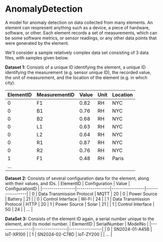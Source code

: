 # AnomalyDetection
A model for anomaly detection on data collected from many elements. An element can respresent anything such as a device, a piece of hardware, software, or other. Each element records a set of measurements, which can be some software metrics, or sensor readings, or any other data points that were generated by the element.

We'll consider a sample relatively complex data set consisting of 3 data files, with samples given below.

**Dataset 1:** Consists of a unique ID identifying the element, a unique ID identifying the measurement (e.g. sensor unique ID), the recorded value, the unit of measurement, and the location of the element (e.g. in which city).

| ElementID | MeasurementID | Value | Unit | Location |
|-----------------|-----------------|-----------------|-----------------|-----------------|
| 0    | F1    | 0.82    | RH | NYC |
| 0    | B1    | 0.76    | RH | NYC |
| 0    | B2    | 0.68    | RH | NYC |
| 0    | L1    | 0.63    | RH | NYC |
| 0    | L2    | 0.64    | RH | NYC |
| 0    | R1    | 0.87    | RH | NYC |
| 0    | R2    | 0.76    | RH | NYC |
| 1    | F1    | 0.48    | RH | Paris |
| ... |

**Dataset 2:** Consists of several configuration data for the element, along with their values, and IDs.
| ElementID | Configuration | Value | ConfigurationID |
|-----------------|-----------------|-----------------|-----------------|
| 0    | Data Transmission Protocol    | MQTT    | 20
| 0    | Power Source    | Battery    | 21 |
| 0    | Control Interface | Wi-Fi    | 24 |
| 1    | Data Transmission Protocol    | HTTP    | 20
| 1    | Power Source    | Solar    | 21 |
| 1    | Control Interface | 5G    | 24 |
| ... |

**DataSet 3:** Consists of the element ID again, a serial number unique to the element, and its model number.
| ElementID | SerialNumber | ModelNo |
|-----------------|-----------------|-----------------|
| 0    | SN2024-01-A45B    | IoT-XR100    |
| 1    | SN2024-02-C78D    | IoT-ZY200    |
| ... |
